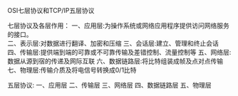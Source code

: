 OSI七层协议和TCP/IP五层协议

七层协议及各层作用：
一、应用层:为操作系统或网络应用程序提供访问网络服务的接口。			
二、表示层:对数据进行翻译、加密和压缩 
三、会话层:建立、管理和终止会话 
四、传输层:提供端到端的可靠或不可靠传输及差错控制、流量控制等 
五、网络层:数据从源到宿的传递及网际互联
六、数据链路层:将比特组装成帧及点对点传输
七、物理层:传输介质及将电信号转换成0/1比特 

五层协议:
一、应用层
二、传输层
三、网络层
四、数据链路层
五、物理层